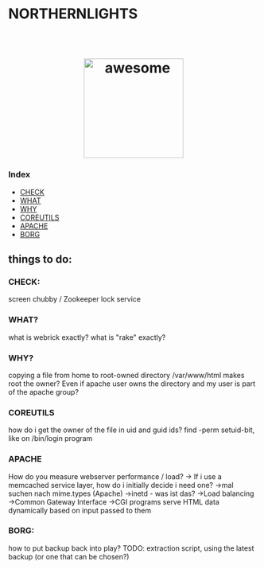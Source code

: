 

# NORTHERNLIGHTS

<h1 align="center">
	<br>
	<img width="200" src="https://cdn.rawgit.com/sindresorhus/awesome/master/media/logo.svg" alt="awesome">
	<br>
</h1>

<h3>Index</h3>
<ul>
<li><a href="#CHECK">CHECK</a></li>
<li><a href="#WHAT">WHAT</a></li>
<li><a href="#WHY">WHY</a></li>
<li><a href="#COREUTILS">COREUTILS</a></li>
<li><a href="#APACHE">APACHE</a></li>
<li><a href="#BORG">BORG</a></li>
</ul>

## things to do:

### CHECK:
screen 
chubby / Zookeeper lock service

### WHAT?
what is webrick exactly?
what is "rake" exactly?

### WHY?
copying a file from home to root-owned directory /var/www/html makes root the owner? Even if apache user owns the directory and my user is part of the apache group?

### COREUTILS
how do i get the owner of the file in uid and guid ids?
find -perm setuid-bit, like on /bin/login program

### APACHE
How do you measure webserver performance / load? 
-> If i use a memcached service layer, how do i initially decide i need one?
->mal suchen nach mime.types (Apache)
->inetd - was ist das?
->Load balancing
->Common Gateway Interface
->CGI programs serve HTML data dynamically based on input passed to them

### BORG:
how to put backup back into play?
TODO: extraction script, using the latest backup (or one that can be chosen?)